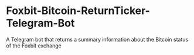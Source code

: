 # Foxbit-Bitcoin-ReturnTicker-Telegram-Bot
A Telegram bot that returns a summary information about the Bitcoin status of the Foxbit exchange
